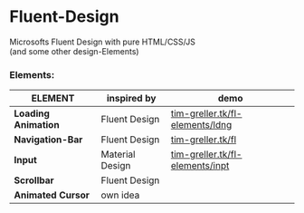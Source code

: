 # Fluent-Design
Microsofts Fluent Design with pure HTML/CSS/JS  
(and some other design-Elements)

### Elements:
| ELEMENT               | inspired by     | demo |
| --------------------- | --------------- | ---- |
| __Loading Animation__ | Fluent Design   | [tim-greller.tk/fl-elements/ldng](http://tim-greller.tk/fl-elements/ldng/)|
| __Navigation-Bar__    | Fluent Design   | [tim-greller.tk/fl](http://tim-greller.tk/fl) |
| __Input__             | Material Design | [tim-greller.tk/fl-elements/inpt](http://tim-greller.tk/fl-elements/inpt)|
| __Scrollbar__         | Fluent Design   | |
| __Animated Cursor__   | own idea        | |
